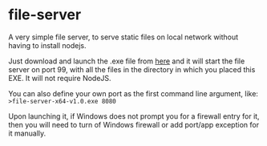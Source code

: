 # file-server
A very simple file server, to serve static files on local network without having to install nodejs.


Just download and launch the .exe file from [here][1] and it will start the file server on port 99, with all the files in the directory in which you placed this EXE. It will not require NodeJS.

You can also define your own port as the first command line argument, like:
`>file-server-x64-v1.0.exe 8080`

Upon launching it, if Windows does not prompt you for a firewall entry for it, then you will need to turn of Windows firewall or add port/app exception for it manually.


 [1]: https://github.com/abdulmoizhussain/file-server/releases/download/v1.0/file-server-x64-v1.0.exe

